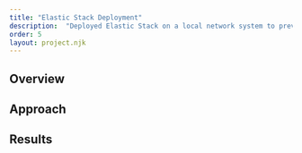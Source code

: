 ```yaml
---
title: "Elastic Stack Deployment" 
description:  "Deployed Elastic Stack on a local network system to prevent attacks on said network."
order: 5
layout: project.njk
---
```


## Overview

## Approach

## Results

